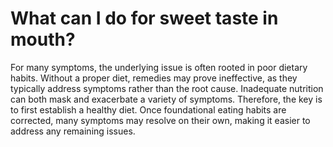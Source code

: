 # What can I do for sweet taste in mouth?

For many symptoms, the underlying issue is often rooted in poor dietary habits. Without a proper diet, remedies may prove ineffective, as they typically address symptoms rather than the root cause. Inadequate nutrition can both mask and exacerbate a variety of symptoms. Therefore, the key is to first establish a healthy diet. Once foundational eating habits are corrected, many symptoms may resolve on their own, making it easier to address any remaining issues.